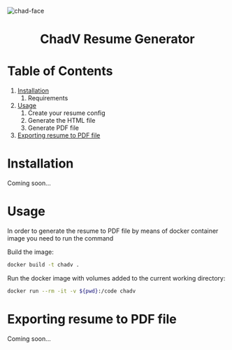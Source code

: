 ![chad-face](https://s2.coinmarketcap.com/static/img/coins/200x200/24507.png)

<h1 align="center">ChadV Resume Generator</h1>

# Table of Contents

1. [Installation](#installation)
   1. Requirements
1. [Usage](#usage)
   1. Create your resume config
   1. Generate the HTML file
   1. Generate PDF file
1. [Exporting resume to PDF file](#exporting-resume-to-pdf-file)

# Installation

Coming soon...

# Usage

In order to generate the resume to PDF file by means of docker container image you need to run the command

Build the image:

```sh
docker build -t chadv .
```

Run the docker image with volumes added to the current working directory:

```sh
docker run --rm -it -v ${pwd}:/code chadv
```

# Exporting resume to PDF file

Coming soon...
